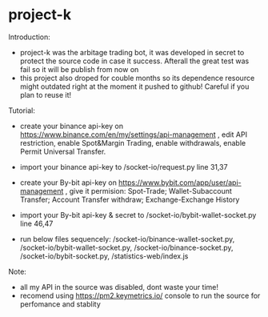 # project-k
Introduction:
 - project-k was the arbitage trading  bot, it was developed in secret to protect the source code in case it success. Afterall the great test was fail so it will be publish from now on
 - this project also droped for couble months so its dependence resource might outdated right at the moment it pushed to github! Careful if you plan to reuse it!
 
 Tutorial:
  - create your binance api-key on https://www.binance.com/en/my/settings/api-management , edit API restriction, enable Spot&Margin Trading, enable withdrawals, enable Permit Universal Transfer.
  - import your binance api-key to /socket-io/request.py line 31,37
  - create your By-bit api-key on https://www.bybit.com/app/user/api-management , give it permision: Spot-Trade; Wallet-Subaccount Transfer; Account Transfer withdraw; Exchange-Exchange History
  - import your By-bit api-key & secret to /socket-io/bybit-wallet-socket.py line 46,47
  
  - run below files sequencely: /socket-io/binance-wallet-socket.py, /socket-io/bybit-wallet-socket.py, /socket-io/binance-socket.py, /socket-io/bybit-socket.py, /statistics-web/index.js
  
 Note:
  - all my API in the source was disabled, dont waste your time!
  - recomend using https://pm2.keymetrics.io/ console to run the source for perfomance and stablity
